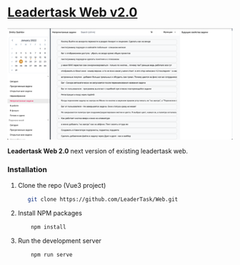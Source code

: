 # [Leadertask Web v2.0](https://app.leadertask.ru)

[![Leadertask Web v2.0](images/leadertask_web2.png)](https://app.leadertask.ru)

**Leadertask Web 2.0** next version of existing leadertask web.

### Installation

1. Clone the repo (Vue3 project)
   ```sh
      git clone https://github.com/LeaderTask/Web.git
    ```
2. Install NPM packages
    ```sh
        npm install
    ```
3. Run the development server 
    ```sh
        npm run serve 
    ```
